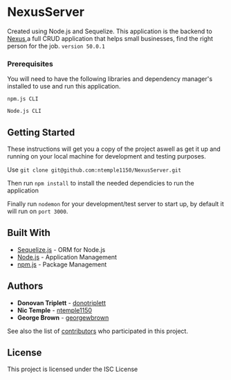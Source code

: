 # NexusServer

Created using Node.js and Sequelize. This application is the backend to [Nexus](https://github.com/ntemple1150/NexusClient),a full CRUD application that helps small businesses, find the right person for the job. `version 50.0.1`

### Prerequisites

You will need to have the following libraries and dependency manager's installed to use and run this application.

`npm.js CLI`

`Node.js CLI`


## Getting Started

These instructions will get you a copy of the project aswell as get it up and running on your local machine for development and testing purposes. 

Use `git clone git@github.com:ntemple1150/NexusServer.git`

Then run `npm install` to install the needed dependicies to run the application

Finally run `nodemon` for your development/test server to start up, by default it will run on `port 3000`.


## Built With

* [Sequelize.js](http://docs.sequelizejs.com/) - ORM for Node.js
* [Node.js](https://nodejs.org/en/) - Application Management
* [npm.js](https://www.npmjs.com/) - Package Management

## Authors

* **Donovan Triplett** - [donotriplett](https://github.com/donotriplett)
* **Nic Temple** - [ntemple1150](https://github.com/ntemple1150)
* **George Brown** - [georgewbrown](https://github.com/georgewbrown)

See also the list of [contributors](https://github.com/ntemple1150/NexusServer/graphs/contributors) who participated in this project.

## License

This project is licensed under the ISC License
